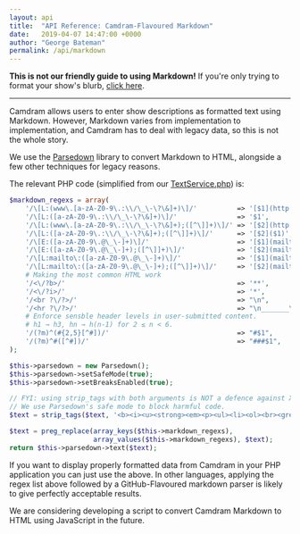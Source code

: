 ```yaml
---
layout: api
title:  "API Reference: Camdram-Flavoured Markdown"
date:   2019-04-07 14:47:00 +0000
author: "George Bateman"
permalink: /api/markdown
---
```


<strong>This is not our friendly guide to using Markdown!</strong> If you're only trying to format your show's blurb, [click here](/2019/04/07/using-markdown-on-camdram.html).

-----

Camdram allows users to enter show descriptions as formatted text using Markdown. However, Markdown varies from implementation to implementation, and Camdram has to deal with legacy data, so this is not the whole story.

We use the [Parsedown](https://github.com/erusev/parsedown) library to convert Markdown to HTML, alongside a few other techniques for legacy reasons.

The relevant PHP code (simplified from our [TextService.php](https://github.com/camdram/camdram/blob/master/src/Acts/CamdramBundle/Service/TextService.php)) is:

```php
$markdown_regexs = array(
    '/\[L:(www\.[a-zA-Z0-9\.:\\/\_\-\?\&]+)\]/'          => '[$1](http://$1)',
    '/\[L:([a-zA-Z0-9\.:\\/\_\-\?\&]+)\]/'               => '$1',
    '/\[L:(www\.[a-zA-Z0-9\.:\\/\_\-\?\&]+);([^\]]+)\]/' => '[$2](http://$1)',
    '/\[L:([a-zA-Z0-9\.:\\/\_\-\?\&]+);([^\]]+)\]/'      => '[$2]($1)',
    '/\[E:([a-zA-Z0-9\.@\_\-]+)\]/'                      => '[$1](mailto:$1)',
    '/\[E:([a-zA-Z0-9\.@\_\-]+);([^\]]+)\]/'             => '[$2](mailto:$1)',
    '/\[L:mailto\:([a-zA-Z0-9\.@\_\-]+)\]/'              => '[$1](mailto:$1)',
    '/\[L:mailto\:([a-zA-Z0-9\.@\_\-]+);([^\]]+)\]/'     => '[$2](mailto:$1)',
    # Making the most common HTML work
    '/<\/?b>/'                                           => '**',
    '/<\/?i>/'                                           => '*',
    '/<br ?\/?>/'                                        => "\n",
    '/<hr ?\/?>/'                                        => "\n_______\n",
    # Enforce sensble header levels in user-submitted content.
    # h1 → h3, hn → h(n-1) for 2 ≤ n < 6.
    '/(?m)^(#{2,5}[^#])/'                                => "#$1",
    '/(?m)^#([^#])/'                                     => "###$1",
);

$this->parsedown = new Parsedown();
$this->parsedown->setSafeMode(true);
$this->parsedown->setBreaksEnabled(true);

// FYI: using strip_tags with both arguments is NOT a defence against XSS.
// We use Parsedown's safe mode to block harmful code.
$text = strip_tags($text, '<b><i><u><strong><em><p><ul><li><ol><br><green><red><pre><hr>');

$text = preg_replace(array_keys($this->markdown_regexs),
                     array_values($this->markdown_regexs), $text);
return $this->parsedown->text($text);
```

If you want to display properly formatted data from Camdram in your PHP application you can just use the above. In other languages, applying the regex list above followed by a GitHub-Flavoured markdown parser is likely to give perfectly acceptable results.

We are considering developing a script to convert Camdram Markdown to HTML using JavaScript in the future.
